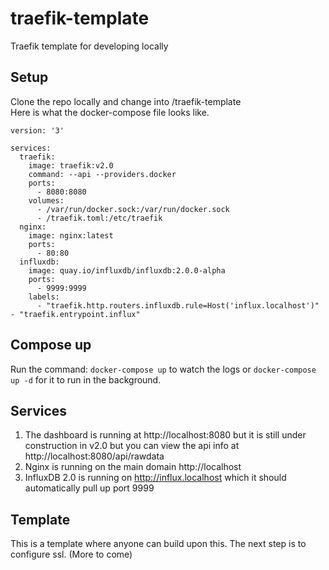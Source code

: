 # traefik-template
Traefik template for developing locally

## Setup
Clone the repo locally and change into /traefik-template  
Here is what the docker-compose file looks like.  
```
version: '3'

services:
  traefik:
    image: traefik:v2.0
    command: --api --providers.docker
    ports:
      - 8080:8080
    volumes:
      - /var/run/docker.sock:/var/run/docker.sock
      - /traefik.toml:/etc/traefik
  nginx:
    image: nginx:latest
    ports:
      - 80:80
  influxdb:
    image: quay.io/influxdb/influxdb:2.0.0-alpha
    ports:
      - 9999:9999
    labels:
      - "traefik.http.routers.influxdb.rule=Host('influx.localhost')"
- "traefik.entrypoint.influx"
```
## Compose up
Run the command:
`docker-compose up` to watch the logs 
or
`docker-compose up -d` for it to run in the background. 

## Services
1. The dashboard is running at http://localhost:8080 but it is still under construction in v2.0 but you can view the api info at http://localhost:8080/api/rawdata
2. Nginx is running on the main domain http://localhost
3. InfluxDB 2.0 is running on http://influx.localhost which it should automatically pull up port 9999

## Template
This is a template where anyone can build upon this.  The next step is to configure ssl. (More to come)
